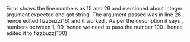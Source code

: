 Error shows the line numbers as 15 and 26 and mentioned about integer argument expected and got string. 
The argument passed was in line 26 , hence edited fizzbuzz(16) and it worked . 
As per the description it says , numbers between 1, 99, hence we need to pass the number 100 . hence edited it to  fizzbuzz(100)
